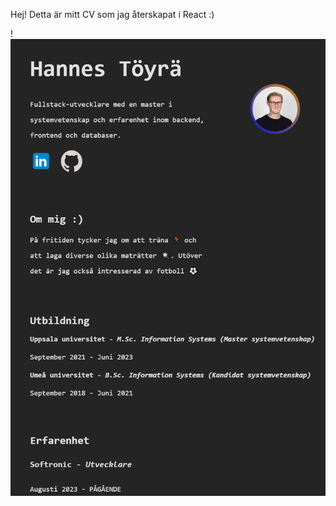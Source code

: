 Hej! 
Detta är mitt CV som jag återskapat i React :)

!![CV Screenshot](https://github.com/hannesToyra/CVPage/blob/main/my-CV-page/src/assets/cvScreenshot.png)
